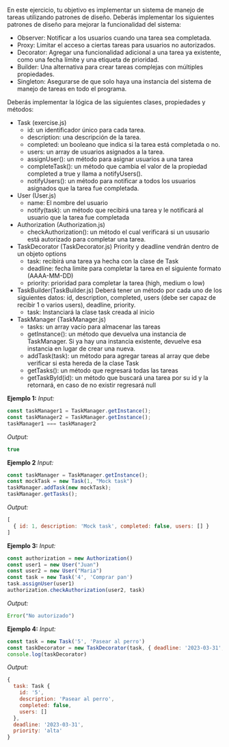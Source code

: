 En este ejercicio, tu objetivo es implementar un sistema de manejo de tareas utilizando patrones de diseño.
Deberás implementar los siguientes patrones de diseño para mejorar la funcionalidad del sistema:
* Observer: Notificar a los usuarios cuando una tarea sea completada.
* Proxy: Limitar el acceso a ciertas tareas para usuarios no autorizados.
* Decorator: Agregar una funcionalidad adicional a una tarea ya existente, como una fecha límite y una etiqueta de prioridad.
* Builder: Una alternativa para crear tareas complejas con múltiples propiedades.
* Singleton: Asegurarse de que solo haya una instancia del sistema de manejo de tareas en todo el programa.

Deberás implementar la lógica de las siguientes clases, propiedades y métodos:

* Task (exercise.js)
  * id: un identificador único para cada tarea.
  * description: una descripción de la tarea.
  * completed: un booleano que indica si la tarea está completada o no.
  * users: un array de usuarios asignados a la tarea.
  * assignUser(): un método para asignar usuarios a una tarea
  * completeTask(): un método que cambia el valor de la propiedad completed a true y llama a notifyUsers().
  * notifyUsers(): un método para notificar a todos los usuarios asignados que la tarea fue completada.
* User (User.js)
  * name: El nombre del usuario
  * notify(task): un método que recibirá una tarea y le notificará al usuario que la tarea fue completada
* Authorization (Authorization.js)
  * checkAuthorization(): un método el cual verificará si un ususario está autorizado para completar una tarea.
* TaskDecorator (TaskDecorator.js)
  Priority y deadline vendrán dentro de un objeto options
  * task: recibirá una tarea ya hecha con la clase de Task
  * deadline: fecha limite para completar la tarea en el siguiente formato (AAAA-MM-DD)
  * priority: prioridad para completar la tarea (high, medium o low)
* TaskBuilder(TaskBuilder.js)
  Deberá tener un método por cada uno de los siguientes datos: id, description, completed, users (debe ser capaz de recibir 1 o varios users), deadline, priority.
  * task: Instanciará la clase task creada al inicio
* TaskManager (TaskManager.js)
  * tasks: un array vacío para almacenar las tareas
  * getInstance(): un método que devuelva una instancia de TaskManager. Si ya hay una instancia existente, devuelve esa instancia en lugar de crear una nueva.
  * addTask(task): un método para agregar tareas al array que debe verificar si esta hereda de la clase Task
  * getTasks(): un método que regresará todas las tareas
  * getTaskById(id): un método que buscará una tarea por su id y la retornará, en caso de no existir regresará null

**Ejemplo 1:**
*Input:*
```javascript
const taskManager1 = TaskManager.getInstance();
const taskManager2 = TaskManager.getInstance();
taskManager1 === taskManager2
```
*Output:*
```javascript
true
```

**Ejemplo 2**
*Input:*
```javascript
const taskManager = TaskManager.getInstance();
const mockTask = new Task(1, "Mock task")
taskManager.addTask(new mockTask);
taskManager.getTasks();
```
*Output:*
```javascript
[
  { id: 1, description: 'Mock task', completed: false, users: [] }
]
```

**Ejemplo 3:**
*Input:*
```javascript
const authorization = new Authorization()
const user1 = new User("Juan")
const user2 = new User("Maria")
const task = new Task('4', 'Comprar pan')
task.assignUser(user1)
authorization.checkAuthorization(user2, task)
```
*Output:*
```javascript
Error("No autorizado")
```

**Ejemplo 4:**
*Input:*
```javascript
const task = new Task('5', 'Pasear al perro')
const taskDecorator = new TaskDecorator(task, { deadline: '2023-03-31', priority: 'alta' })
console.log(taskDecorator)
```
*Output:*
```javascript
{
  task: Task {
    id: '5',
    description: 'Pasear al perro',
    completed: false,
    users: []
  },
  deadline: '2023-03-31',
  priority: 'alta'
}
```